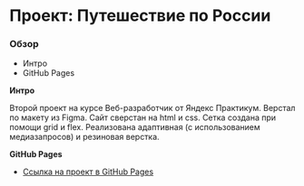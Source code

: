 # Проект: Путешествие по России

### Обзор
* Интро
* GitHub Pages

**Интро**

Второй проект на курсе Веб-разработчик от Яндекс Практикум.
Верстал по макету из Figma. Сайт сверстан на html и css. Сетка создана при помощи grid и flex. Реализована адаптивная (с использованием медиазапросов) и резиновая верстка.

**GitHub Pages**

* [Ссылка на проект в GitHub Pages](https://liashenkoma.github.io/russian-travel/)
